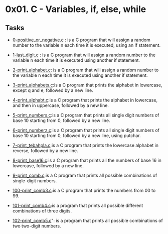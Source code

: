 # 0x01. C - Variables, if, else, while

## Tasks

* [0-positive_or_negative.c](./0-positive_or_negative.c) :  is a C program that will assign a random number to the variable n each time it is executed, using an if statement.

* [1-last_digit.c](./1-last_digit.c) : is a C program that will assign a random number to the variable n each time it is executed using another if statement.

* [2-print_alphabet.c](./2-print_alphabet.c): is a C program that will assign a random number to the variable n each time it is executed using another if statement.

* [3-print_alphabets.c](./3-print_alphabets.c):is a C program that prints the alphabet in lowercase, except q and e, followed by a new line.

* [4-print_alphabt.c](./4-print_alphabt.c):is a C program that prints the alphabet in lowercase, and then in uppercase, followed by a new line.

* [5-print_numbers.c](./5-print_numbers.c):is a C program that prints all single digit numbers of base 10 starting from 0, followed by a new line.

* [6-print_numberz.c](./6-print_numberz.c):is a C program that prints all single digit numbers of base 10 starting from 0, followed by a new line, using putchar.

* [7-print_tebahpla.c](./7-print_tebahpla.c):is a C program that prints the lowercase alphabet in reverse, followed by a new line.

* [8-print_base16.c](./8-print_base16.c):is a C program that prints all the numbers of base 16 in lowercase, followed by a new line.

* [9-print_comb.c](./9-print_comb.c):is a C program that prints all possible combinations of single-digit numbers.

* [100-print_comb3.c](./100-print_comb3.c):is a C program that prints the numbers from 00 to 99.

* [101-print_comb4.c](./101-print_comb4.c):is a program that prints all possible different combinations of three digits.
 
* [102-print_comb5.c](./102-print_comb5.c)": is a program that prints all possible combinations of two two-digit numbers.


